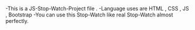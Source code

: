 -This is a JS-Stop-Watch-Project file .
-Language uses are HTML , CSS , JS , Bootstrap
-You can use this Stop-Watch like real Stop-Watch almost perfectly.
